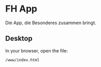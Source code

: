 # FH App

Die App, die Besonderes zusammen bringt.

## Desktop

In your browser, open the file:

    /www/index.html

